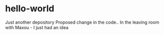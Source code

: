# hello-world
Just another depository
Proposed change in the code.. 
In the leaving room with Maxou - I just had an idea
